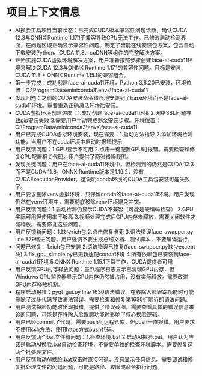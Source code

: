 # 项目上下文信息

- AI换脸工具项目当前状态：已完成CUDA版本兼容性问题诊断，确认CUDA 12.3与ONNX Runtime 1.17.1不兼容导致GPU无法工作。已修改启动检测界面，在问题区域正确显示兼容性问题。制定了智能在线安装包方案，包含自动下载安装Python、CUDA 11.8、cuDNN等组件的完整解决方案。
- 开始实施CUDA虚拟环境解决方案，用户准备按照步骤创建face-ai-cuda11环境来解决CUDA 12.3与ONNX Runtime 1.17.1的兼容性问题。目标是安装CUDA 11.8 + ONNX Runtime 1.15.1的兼容组合。
- 第一步完成：成功创建face-ai-cuda11环境，Python 3.8.20已安装，环境位置：C:\ProgramData\miniconda3\envs\face-ai-cuda11
- 发现问题：之前的CUDA安装命令错误地安装到了base环境而不是face-ai-cuda11环境。需要重新正确激活环境后安装。
- CUDA虚拟环境创建进度：1.成功创建face-ai-cuda11环境 2.网络SSL问题导致pip安装失败 3.需要用户手动完成剩余安装步骤。环境位置：C:\ProgramData\miniconda3\envs\face-ai-cuda11
- 用户已完成CUDA虚拟环境安装，现在需要：1.启动方法指导 2.添加环境检测功能，当用户不在cuda环境中启动时报错提示
- 用户反馈问题：1.GPU显示不可用 2.点击一键配置GPU时报错。需要检查和修复GPU配置相关代码。用户提供了两张错误截图。
- 发现关键问题：用户在face-ai-cuda11环境中，但检测到的仍然是CUDA 12.3而不是CUDA 11.8。ONNX Runtime版本是1.19.2，没有CUDAExecutionProvider。这说明conda环境的CUDA工具包安装可能失败了。
- 用户要求删除venv虚拟环境，只保留conda的face-ai-cuda11环境。用户发现仍然在venv环境中，需要彻底移除venv环境避免冲突。
- 用户反馈问题：1.启动检测仍显示CUDA不兼容（可能是硬编码检查） 2.GPU实际可用但使用率不够高 3.视频处理完成后GPU内存未释放，需要关闭软件才能释放。需要修复这些问题。
- 用户反馈新问题：1.缺少rich包 2.点击修复卡死 3.语法错误face_swapper.py line 879缩进问题。用户强调不要生成总结文档、测试脚本，不要编译运行。
- 问题已修复：1.rich包已安装 2.语法错误已修复(face_swapper.py缺少except块) 3.fix_gpu_simple.py已更新适配conda环境 4.所有依赖包已安装到face-ai-cuda11环境 5.ONNX Runtime 1.15.1正常工作，CUDA提供者可用
- 用户反馈GPU内存释放问题：虽然程序日志显示已清理GPU内存，但Windows GPU监控器显示GPU内存仍然被占用，没有实际释放。需要改进GPU内存释放机制。
- 程序启动报错：pyqt_gui.py line 1630语法错误。在移除人脸跟踪功能时可能删除了过多代码导致语法错误。需要检查和修复第1630行附近的语法问题。
- 用户测试换脸功能时出现报错，提供了错误截图。需要查看具体的错误信息来诊断问题，可能是在移除人脸跟踪功能时影响了核心换脸逻辑。
- 用户已经commit了代码，需要push到远程仓库，但push一直报错。用户要求不使用ssh方法，使用https方式push代码。
- 用户反馈两个bat文件有问题：1.检查环境.bat 2.启动AI换脸.bat。用户认为应该是启动AI换脸.bat自动检查环境，不需要单独的检查环境脚本。需要修复这两个批处理文件。
- 用户反馈启动AI换脸.bat双击时直接闪退，没有显示任何信息。需要调试和修复批处理文件的闪退问题，可能是路径、权限或命令执行问题。
